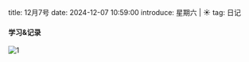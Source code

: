 title: 12月7号
date: 2024-12-07 10:59:00
introduce: 星期六 | ☀️
tag: 日记

#### 学习&记录
![1](/static/img/2024/12/07/1.jpg)

